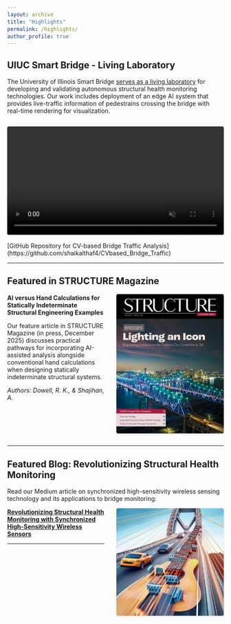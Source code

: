 ```yaml
---
layout: archive
title: "Highlights"
permalink: /highlights/
author_profile: true
---
```


## UIUC Smart Bridge - Living Laboratory

The University of Illinois Smart Bridge [serves as a living laboratory](https://cee.illinois.edu/news/bahl-smart-bridge-showcased-living-laboratory-education-research) for developing and validating autonomous structural health monitoring technologies. Our work includes deployment of an edge AI system that provides live-traffic information of pedestrains crossing the bridge with real-time rendering for visualization.

<video width="100%" style="max-width: 700px; border-radius: 4px; box-shadow: 0 2px 4px rgba(0,0,0,0.1); margin: 1em 0;" autoplay loop muted playsinline>
  <source src="/images/smartbridge.mp4" type="video/mp4">
  Your browser does not support the video tag.
</video>
[GitHub Repository for CV-based Bridge Traffic Analysis](https://github.com/shaikalthaf4/CVbased_Bridge_Traffic)

---

## Featured in STRUCTURE Magazine

<img src="/images/publications/structure.jpg" alt="STRUCTURE Magazine Feature" style="max-width: 250px; float: right; margin-left: 2em; margin-bottom: 1em; border-radius: 4px; box-shadow: 0 2px 4px rgba(0,0,0,0.1);">

**AI versus Hand Calculations for Statically Indeterminate Structural Engineering Examples**

Our feature article in STRUCTURE Magazine (in press, December 2025) discusses practical pathways for incorporating AI-assisted analysis alongside conventional hand calculations when designing statically indeterminate structural systems. 

*Authors: Dowell, R. K., & Shajihan, A.*

<div style="clear: both;"></div>

---

## Featured Blog: Revolutionizing Structural Health Monitoring

Read our Medium article on synchronized high-sensitivity wireless sensing technology and its applications to bridge monitoring:

<img src="/images/publications/symphony.png" alt="Revolutionizing Structural Health Monitoring" style="max-width: 250px; float: right; margin-left: 2em; margin-bottom: 1em; border-radius: 4px; box-shadow: 0 2px 4px rgba(0,0,0,0.1);">

**[Revolutionizing Structural Health Monitoring with Synchronized High-Sensitivity Wireless Sensors](https://medium.com/@shaikalthaf4/revolutionizing-structural-health-monitoring-with-a-synchronized-high-sensitivity-wireless-189553908117)**

---
<div style="clear: both;"></div>

